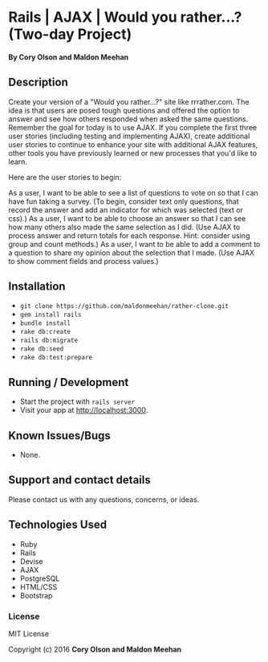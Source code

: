 # Rails | AJAX | Would you rather...? (Two-day Project)

#### By Cory Olson and Maldon Meehan

## Description

Create your version of a "Would you rather…?" site like rrrather.com. The idea is that users are posed tough questions and offered the option to answer and see how others responded when asked the same questions. Remember the goal for today is to use AJAX. If you complete the first three user stories (including testing and implementing AJAX), create additional user stories to continue to enhance your site with additional AJAX features, other tools you have previously learned or new processes that you'd like to learn.

Here are the user stories to begin:

As a user, I want to be able to see a list of questions to vote on so that I can have fun taking a survey. (To begin, consider text only questions, that record the answer and add an indicator for which was selected (text or css).)
As a user, I want to be able to choose an answer so that I can see how many others also made the same selection as I did. (Use AJAX to process answer and return totals for each response. Hint: consider using group and count methods.)
As a user, I want to be able to add a comment to a question to share my opinion about the selection that I made. (Use AJAX to show comment fields and process values.)

## Installation

* `git clone https://github.com/maldonmeehan/rather-clone.git`
* `gem install rails`
* `bundle install`
* `rake db:create`
* `rails db:migrate`
* `rake db:seed`
* `rake db:test:prepare`

## Running / Development

* Start the project with `rails server`
* Visit your app at [http://localhost:3000](http://localhost:3000).

## Known Issues/Bugs

* None.

## Support and contact details

Please contact us with any questions, concerns, or ideas.

## Technologies Used

* Ruby
* Rails
* Devise
* AJAX
* PostgreSQL
* HTML/CSS
* Bootstrap

### License

MIT License

Copyright (c) 2016  **Cory Olson and Maldon Meehan**
